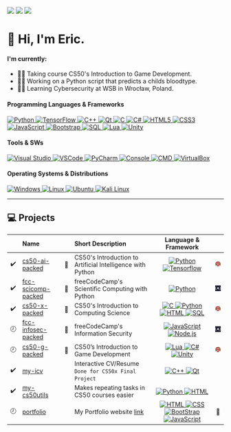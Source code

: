[![][portfolio_shield]][portfolio_web_link]
[![][status_shield]][status_link]
[![][cert_shield]][cert_link]

# 👋 Hi, I'm Eric.

#### I'm currently:
  - 👨‍💻 Taking course CS50's Introduction to Game Development.
  - 👨‍🔬 Working on a Python script that predicts a childs bloodtype.
  - 👨‍🎓 Learning Cybersecurity at WSB in Wrocław, Poland.

#### Programming Languages & Frameworks
[
![Python][py_img]
![TensorFlow][tf_img]
![C++][cpp_img]
![Qt][qt_img]
![C][c_img]
![C#][csharp_img]
![HTML5][html_img]
![CSS3][css_img]
![JavaScript][js_img]
![Bootstrap][bs_img]
![SQL][sql_img]
![Lua][lua_img]
![Unity][unity_img]
](#)

#### Tools & SWs
[
![Visual Studio][vs_img]
![VSCode][vsc_img]
![PyCharm][pyc_img]
![Console][cons_img]
![CMD][cmd_img]
![VirtualBox][virbox_img]
](#)

#### Operating Systems & Distributions
[
![Windows][win_img]
![Linux][lin_img]
![Ubuntu][ubuntu_img]
![Kali Linux][kali_img]
](#)

---

## 💻 Projects
|  | Name |  | Short Description | Language & Framework |  |
| :---: | :--- | :---: | :--- | :---: | :---: |
:heavy_check_mark: | [cs50-ai-packed][cs50-ai-packed_link] | :file_folder: | CS50's Introduction to Artificial Intelligence with Python | [![Python][py_img] ![Tensorflow][tf_img]](#) | [![CS50][harvard_25_img]](#)
:heavy_check_mark: | [fcc-scicomp-packed][fcc-scicomp-packed_link] | :file_folder: | freeCodeCamp's Scientific Computing with Python | [![Python][py_img]](#) | [![fCC][fcc_25_img]](#)
:heavy_check_mark: | [cs50-x-packed][cs50-x-packed_link] | :file_folder: | CS50's Introduction to Computing Science | [![C][c_img] ![Python][py_img] ![HTML][html_img] ![SQL][sql_img]](#) | [![CS50][harvard_25_img]](#)
:clock8: | [fcc-infosec-packed][fcc-infosec-packed_link] | :file_folder: | freeCodeCamp's Information Security | [![JavaScript][js_img] ![Node.js][nodejs_img]](#) | [![fCC][fcc_25_img]](#)
:clock8: | [cs50-g-packed][cs50-g-packed_link] | :file_folder: | CS50’s Introduction to Game Development | [![Lua][lua_img] ![C#][csharp_img] ![Unity][unity_img]](#) | [![CS50][harvard_25_img]](#)
:heavy_check_mark: | [my-icv][my-icv_link] |  | Interactive CV/Resume `Done for CS50x Final Project` | [![C++][cpp_img] ![Qt][qt_img]](#)
:heavy_check_mark: | [my-cs50utils][my-cs50utils_link] |  | Makes repeating tasks in CS50 courses easier | [![Python][py_img] ![HTML][html_img]](#)
:clock8: | [portfolio][portfolio_link] |  | My Portfolio website [link][portfolio_web_link] | [![HTML][html_img] ![CSS][css_img] ![BootStrap][bs_img] ![JavaScript][js_img]](#) | :bust_in_silhouette:

<!-- CS50 links -->
[cs50-ai-packed_link]: https://github.com/GrandEchoWhiskey/cs50-ai-packed
[cs50-x-packed_link]: https://github.com/GrandEchoWhiskey/cs50-x-packed
[cs50-g-packed_link]: https://github.com/GrandEchoWhiskey/cs50-g-packed

<!-- freeCodeCamp links -->
[fcc-scicomp-packed_link]: https://github.com/GrandEchoWhiskey/fcc-scicomp-packed
[fcc-infosec-packed_link]: https://github.com/GrandEchoWhiskey/fcc-infosec-packed

<!-- my links -->
[my-icv_link]: https://github.com/GrandEchoWhiskey/my-icv
[my-cs50utils_link]: https://github.com/GrandEchoWhiskey/my-cs50utils
[portfolio_link]: https://github.com/GrandEchoWhiskey/grandechowhiskey.github.io
[portfolio_web_link]: https://grandechowhiskey.github.io

<!-- shields -->
[portfolio_shield]: https://img.shields.io/website?style=flat-square&down_color=red&down_message=Offline&label=Portfolio&up_color=green&up_message=Online&url=https%3A%2F%2Fgrandechowhiskey.github.io
[cert_shield]: https://img.shields.io/badge/Certificates-_3_-darkgreen?style=flat-square
[cert_link]: #
[status_shield]: https://img.shields.io/badge/Position-Junior_Developer-blue?style=flat-square
[status_link]: #

<!-- Programming Languages & Frameworks -->
[py_img]: https://img.icons8.com/color/25/python--v1.png
[tf_img]: https://img.icons8.com/color/25/tensorflow.png
[cpp_img]: https://img.icons8.com/color/25/c-plus-plus-logo.png
[qt_img]: https://img.icons8.com/ios-filled/25/40C057/qt.png
[c_img]: https://img.icons8.com/color/25/c-programming.png
[html_img]: https://img.icons8.com/color/25/html-5.png
[css_img]: https://img.icons8.com/color/25/css3.png
[js_img]: https://img.icons8.com/color/25/javascript.png
[bs_img]: https://img.icons8.com/color/25/bootstrap.png
[sql_img]: https://img.icons8.com/external-soft-fill-juicy-fish/25/external-sql-coding-and-development-soft-fill-soft-fill-juicy-fish.png
[nodejs_img]: https://img.icons8.com/fluency/25/node-js.png
[csharp_img]: https://img.icons8.com/color/25/000000/c-sharp-logo.png
[lua_img]: https://img.icons8.com/external-tal-revivo-color-tal-revivo/25/000000/external-lua-is-a-lightweight-multi-paradigm-programming-language-logo-color-tal-revivo.png
[unity_img]: https://img.icons8.com/color/25/000000/unity.png

<!-- Tools & SWs -->
[vs_img]: https://img.icons8.com/?id=y7WGoWNuIWac&size=25
[vsc_img]: https://img.icons8.com/color/25/visual-studio-code-2019.png
[pyc_img]: https://img.icons8.com/?id=117121&size=25
[cons_img]: https://img.icons8.com/color/25/console.png
[cmd_img]: https://img.icons8.com/?id=19291&size=25
[virbox_img]: https://img.icons8.com/?id=38792&size=25

<!-- Operating Systems & Distributions -->
[win_img]: https://img.icons8.com/color/25/windows-10.png
[lin_img]: https://img.icons8.com/color/25/linux.png
[ubuntu_img]: https://img.icons8.com/color/25/ubuntu--v1.png
[kali_img]: https://img.icons8.com/color/25/kali-linux.png

<!-- Courses -->
[harvard_25_img]: https://github.com/GrandEchoWhiskey/.github/blob/main/images/harvard25.png
[fcc_25_img]: https://github.com/GrandEchoWhiskey/.github/blob/main/images/fcc25.png
